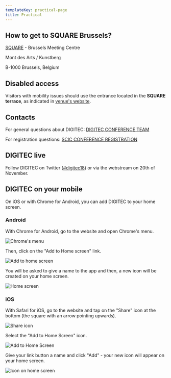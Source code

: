 ```yaml
---
templateKey: practical-page
title: Practical
---
```


## How to get to SQUARE Brussels?

[SQUARE](https://www.square-brussels.com/en/contact.html) - Brussels Meeting Centre

Mont des Arts / Kunstberg

B-1000 Brussels, Belgium

## Disabled access

Visitors with mobility issues should use the entrance located in the **SQUARE terrace**, as indicated in [venue's website](https://www.square-brussels.com/en/about-us/access.html#walk).

## Contacts

For general questions about DIGITEC: [DIGITEC CONFERENCE TEAM](mailto:DIGITEC-CONFERENCE@ec.europa.eu)

For registration questions: [SCIC CONFERENCE REGISTRATION](mailto:SCIC-CONF-REGISTRATION@ec.europa.eu)

## DIGITEC live

Follow DIGITEC on Twitter ([\#digitec18](https://twitter.com/hashtag/digitec16)) or via the webstream on 20th of November.

## DIGITEC on your mobile

On iOS or with Chrome for Android, you can add DIGITEC to your home screen.

### Android

With Chrome for Android, go to the website and open Chrome's menu.

![Chrome's menu](./android1.jpg)

Then, click on the "Add to Home screen" link.

![Add to home screen](./android2.jpg)

You will be asked to give a name to the app and then, a new icon will be created on your home screen.

![Home screen](./android3.jpg)

### iOS

With Safari for iOS, go to the website and tap on the "Share" icon at the bottom (the square with an arrow pointing upwards).

![Share icon](./ios1.jpg)

Select the "Add to Home Screen" icon.

![Add to Home Screen](./ios2.jpg)

Give your link button a name and click "Add" - your new icon will appear on your home screen.

![Icon on home screen](./ios3.jpg)
